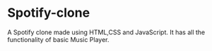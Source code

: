 # Spotify-clone
A Spotify clone made using HTML,CSS and JavaScript. It has all the functionality of basic Music Player.
